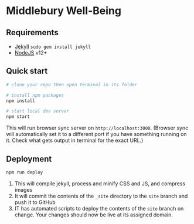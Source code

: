 # Middlebury Well-Being

## Requirements

- [Jekyll](http://jekyllrb.com/) `sudo gem install jekyll`
- [NodeJS](https://nodejs.org/en/) v12+

## Quick start

```bash
# clone your repo then open terminal in its folder

# install npm packages
npm install

# start local dev server
npm start
```

This will run browser sync server on `http://localhost:3000`. (Browser sync will automatically set it to a different port if you have something running on it. Check what gets output in terminal for the exact URL.)

## Deployment

```bash
npm run deploy
```

1. This will compile jekyll, process and minify CSS and JS, and compress images
2. It will commit the contents of the `_site` directory to the `site` branch and push it to GitHub
3. IT has automated scripts to deploy the contents of the `site` branch on change. Your changes should now be live at its assigned domain.
